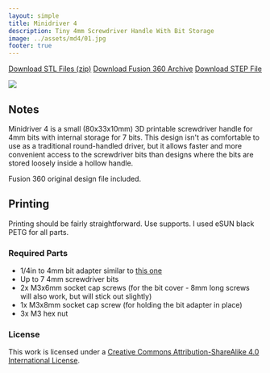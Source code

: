 ```yaml
---
layout: simple
title: Minidriver 4
description: Tiny 4mm Screwdriver Handle With Bit Storage
image: ../assets/md4/01.jpg
footer: true
---
```


<a href="../assets/md4/MD4 STLs.zip" class="button">Download STL Files (zip)</a>
<a href="../assets/md4/
Minidriver 4 v130 Final 2019-07.f3d" class="button">Download Fusion 360 Archive</a>
<a href="../assets/md4/
Minidriver 4 v130 Final 2019-07.step" class="button">Download STEP File</a>

![](../assets/md4/01.jpg)

## Notes
Minidriver 4 is a small (80x33x10mm) 3D printable screwdriver handle for 4mm bits with internal storage for 7 bits. This design isn't as comfortable to use as a traditional round-handled driver, but it allows faster and more convenient access to the screwdriver bits than designs where the bits are stored loosely inside a hollow handle.

Fusion 360 original design file included.

## Printing
Printing should be fairly straightforward. Use supports. I used eSUN black PETG for all parts.

### Required Parts
* 1/4in to 4mm bit adapter similar to [this one](https://www.amazon.com/Wiha-75802-Insert-System-Adaptor/dp/B00XIPRG4M/)
* Up to 7 4mm screwdriver bits
* 2x M3x6mm socket cap screws (for the bit cover - 8mm long screws will also work, but will stick out slightly)
* 1x M3x8mm socket cap screw (for holding the bit adapter in place)
* 3x M3 hex nut

### License
This work is licensed under a [Creative Commons Attribution-ShareAlike 4.0 International License](http://creativecommons.org/licenses/by-sa/4.0/).
